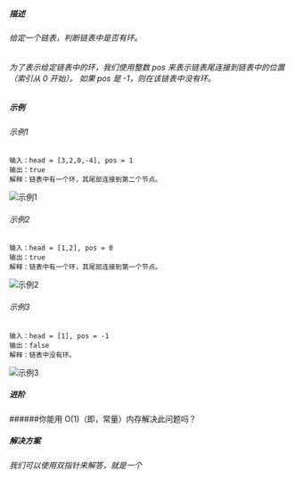 ##### 描述
###### 给定一个链表，判断链表中是否有环。
###### 为了表示给定链表中的环，我们使用整数 pos 来表示链表尾连接到链表中的位置（索引从 0 开始）。 如果 pos 是 -1，则在该链表中没有环。
##### 示例
###### 示例1
```
输入：head = [3,2,0,-4], pos = 1
输出：true
解释：链表中有一个环，其尾部连接到第二个节点。
```
![示例1](https://assets.leetcode.com/uploads/2018/12/07/circularlinkedlist.png)
###### 示例2
```
输入：head = [1,2], pos = 0
输出：true
解释：链表中有一个环，其尾部连接到第一个节点。
```
![示例2](https://assets.leetcode.com/uploads/2018/12/07/circularlinkedlist_test2.png)
###### 示例3
```
输入：head = [1], pos = -1
输出：false
解释：链表中没有环。
```
![示例3](https://assets.leetcode.com/uploads/2018/12/07/circularlinkedlist_test3.png)
##### 进阶
######你能用 O(1)（即，常量）内存解决此问题吗？
##### 解决方案
###### 我们可以使用双指针来解答，就是一个
